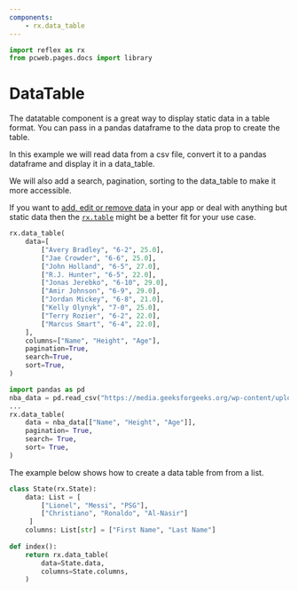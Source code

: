 ```yaml
---
components:
    - rx.data_table
---
```


```python exec
import reflex as rx
from pcweb.pages.docs import library
```

# DataTable

The datatable component is a great way to display static data in a table format.
You can pass in a pandas dataframe to the data prop to create the table.

In this example we will read data from a csv file, convert it to a pandas dataframe and display it in a data_table.

We will also add a search, pagination, sorting to the data_table to make it more accessible.

If you want to [add, edit or remove data]({library.table.datatable.path}) in your app or deal with anything but static data then the [`rx.table`]({library.table.datatable.path}) might be a better fit for your use case.


```python demo box
rx.data_table(
    data=[
        ["Avery Bradley", "6-2", 25.0],
        ["Jae Crowder", "6-6", 25.0],
        ["John Holland", "6-5", 27.0],
        ["R.J. Hunter", "6-5", 22.0],
        ["Jonas Jerebko", "6-10", 29.0],
        ["Amir Johnson", "6-9", 29.0],
        ["Jordan Mickey", "6-8", 21.0],
        ["Kelly Olynyk", "7-0", 25.0],
        ["Terry Rozier", "6-2", 22.0],
        ["Marcus Smart", "6-4", 22.0],
    ],
    columns=["Name", "Height", "Age"],
    pagination=True,
    search=True,
    sort=True,
)
```

```python
import pandas as pd
nba_data = pd.read_csv("https://media.geeksforgeeks.org/wp-content/uploads/nba.csv")
...
rx.data_table(
    data = nba_data[["Name", "Height", "Age"]],
    pagination= True,
    search= True,
    sort= True,
)  
```

The example below shows how to create a data table from from a list.

```python
class State(rx.State):
    data: List = [
        ["Lionel", "Messi", "PSG"],
        ["Christiano", "Ronaldo", "Al-Nasir"]
     ]
    columns: List[str] = ["First Name", "Last Name"]
    
def index():  
    return rx.data_table(
        data=State.data,
        columns=State.columns,
    )   
```
